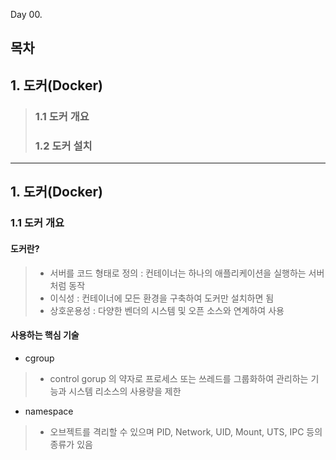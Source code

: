 Day 00.

## 목차
 
## 1. 도커(Docker)

> ### 1.1 도커 개요
> ### 1.2 도커 설치


------------
 
## 1. 도커(Docker)


### 1.1 도커 개요

#### 도커란?
> * 서버를 코드 형태로 정의 : 컨테이너는 하나의 애플리케이션을 실행하는 서버처럼 동작 
> * 이식성 : 컨테이너에 모든 환경을 구축하여 도커만 설치하면 됨
> * 상호운용성 : 다양한 벤더의 시스템 및 오픈 소스와 연계하여 사용


#### 사용하는 핵심 기술
* cgroup
> * control gorup 의 약자로 프로세스 또는 쓰레드를 그룹화하여 관리하는 기능과 시스템 리소스의 사용량을 제한


* namespace
> * 오브젝트를 격리할 수 있으며 PID, Network, UID, Mount, UTS, IPC 등의 종류가 있음



